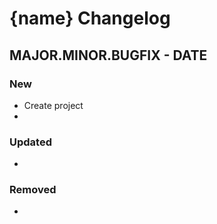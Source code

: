 # {name} Changelog

## MAJOR.MINOR.BUGFIX - DATE

### New

* Create project
*

### Updated

*

### Removed

*
